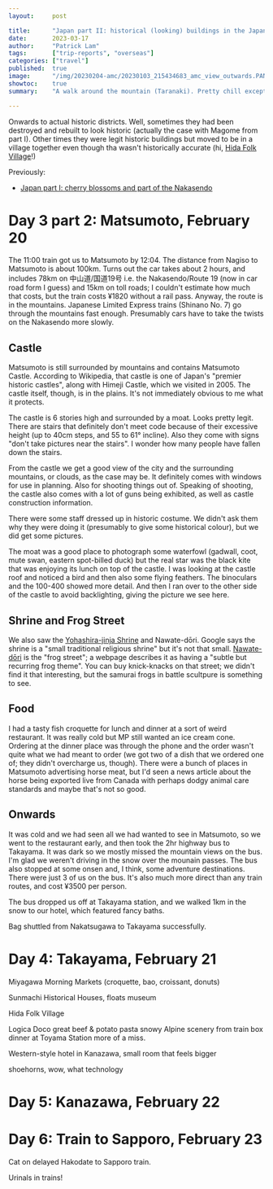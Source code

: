 ```yaml
---
layout:     post

title:      "Japan part II: historical (looking) buildings in the Japan Alps, February 2023"
date:       2023-03-17
author:     "Patrick Lam"
tags:       ["trip-reports", "overseas"]
categories: ["travel"]
published:  true
image:      "/img/20230204-amc/20230103_215434683_amc_view_outwards.PANO.jpg"
showtoc:    true
summary:    "A walk around the mountain (Taranaki). Pretty chill except for day 3 which had super high winds and day 2 which had a short amount of muddy steep terrain."

---
```


Onwards to actual historic districts. Well, sometimes they had been destroyed and rebuilt to look historic (actually
the case with Magome from part I). Other times they
were legit historic buildings but moved to be in a village together even though tha wasn't historically accurate
(hi, [Hida Folk Village](https://www.hidanosato-tpo.jp/top.html)!)

Previously:
* [Japan part I: cherry blossoms and part of the Nakasendo](/post/20230226-japan-part-i)

# Day 3 part 2: Matsumoto, February 20

The 11:00 train got us to Matsumoto by 12:04. The distance from Nagiso
to Matsumoto is about 100km.  Turns out the car takes about 2 hours,
and includes 78km on 中山道/国道19号 i.e. the Nakasendo/Route 19 (now
in car road form I guess) and 15km on toll roads; I couldn't estimate
how much that costs, but the train costs ¥1820 without a rail
pass. Anyway, the route is in the mountains. Japanese Limited Express
trains (Shinano No. 7) go through the mountains fast enough.
Presumably cars have to take the twists on the Nakasendo more slowly.

## Castle

Matsumoto is still surrounded by mountains and contains Matsumoto Castle.
According to Wikipedia, that castle is one of Japan's "premier historic castles",
along with Himeji Castle, which we visited in 2005. The castle itself, though,
is in the plains. It's not immediately obvious to me what it protects.

The castle is 6 stories high and surrounded by a moat. Looks pretty
legit.  There are stairs that definitely don't meet code because of
their excessive height (up to 40cm steps, and 55 to 61° incline). Also
they come with signs "don't take pictures near the stairs". I wonder
how many people have fallen down the stairs.

From the castle we get a good view of the city and the surrounding mountains,
or clouds, as the case may be. It definitely comes with windows for use
in planning. Also for shooting things out of. Speaking of shooting, the castle
also comes with a lot of guns being exhibited, as well as castle construction
information.

There were some staff dressed up in historic costume. We didn't ask
them why they were doing it (presumably to give some historical
colour), but we did get some pictures.

The moat was a good place to photograph some waterfowl (gadwall, coot,
mute swan, eastern spot-billed duck) but the real star was the black
kite that was enjoying its lunch on top of the castle. I was looking
at the castle roof and noticed a bird and then also some flying
feathers.  The binoculars and the 100-400 showed more detail. And then
I ran over to the other side of the castle to avoid backlighting,
giving the picture we see here.

## Shrine and Frog Street

We also saw the [Yohashira-jinja
Shrine](https://www.go.tvm.ne.jp/~yohasira/) and Nawate-dōri. Google
says the shrine is a "small traditional religious shrine" but it's not
that
small. [Nawate-dōri](https://goingbattywithmatty.com/2021/12/26/frog-street-of-matsumoto/)
is the "frog street"; a webpage describes it as having a "subtle but
recurring frog theme". You can buy knick-knacks on that street; we
didn't find it that interesting, but the samurai frogs in battle
scultpure is something to see.

## Food

I had a tasty fish croquette for lunch and dinner at a sort of weird
restaurant. It was really cold but MP still wanted an ice cream
cone. Ordering at the dinner place was through the phone and the order
wasn't quite what we had meant to order (we got two of a dish that we
ordered one of; they didn't overcharge us, though). There were a bunch
of places in Matsumoto advertising horse meat, but I'd seen a news
article about the horse being exported live from Canada with perhaps
dodgy animal care standards and maybe that's not so good.

## Onwards

It was cold and we had seen all we had wanted to see in Matsumoto, so
we went to the restaurant early, and then took the 2hr highway bus to
Takayama. It was dark so we mostly missed the mountain views on the
bus.  I'm glad we weren't driving in the snow over the mounain
passes. The bus also stopped at some onsen and, I think, some
adventure destinations. There were just 3 of us on the bus. It's also
much more direct than any train routes, and cost ¥3500 per person.

The bus dropped us off at Takayama station, and we walked 1km in the snow
to our hotel, which featured fancy baths.

Bag shuttled from Nakatsugawa to Takayama successfully.

# Day 4: Takayama, February 21

Miyagawa Morning Markets (croquette, bao, croissant, donuts)

Sunmachi Historical Houses, floats museum

Hida Folk Village


Logica Doco great beef & potato pasta
snowy Alpine scenery from train
box dinner at Toyama Station more of a miss.

Western-style hotel in Kanazawa, small room that feels bigger

shoehorns, wow, what technology

# Day 5: Kanazawa, February 22

# Day 6: Train to Sapporo, February 23



Cat on delayed Hakodate to Sapporo train.

Urinals in trains!


